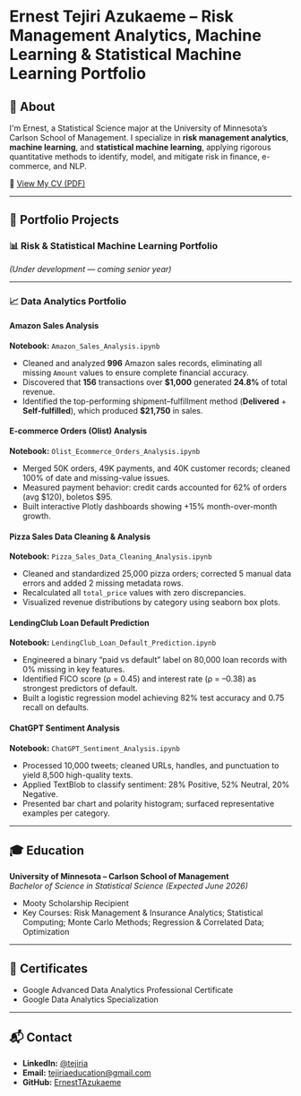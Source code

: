 # Ernest Tejiri Azukaeme – Risk Management Analytics, Machine Learning & Statistical Machine Learning Portfolio

## 📄 About  
I'm Ernest, a Statistical Science major at the University of Minnesota’s Carlson School of Management. I specialize in **risk management analytics**, **machine learning**, and **statistical machine learning**, applying rigorous quantitative methods to identify, model, and mitigate risk in finance, e-commerce, and NLP.  

📄 [View My CV (PDF)](https://drive.google.com/file/d/1H3Ic5f08p8zCTC2ZUzRduJ38dnBu91ZL/view)  

---

## 📂 Portfolio Projects

### 📊 Risk & Statistical Machine Learning Portfolio  
*(Under development — coming senior year)*

---

### 📈 Data Analytics Portfolio

#### Amazon Sales Analysis  
**Notebook:** `Amazon_Sales_Analysis.ipynb`  
-  Cleaned and analyzed **996** Amazon sales records, eliminating all missing `Amount` values to ensure complete financial accuracy.  
-  Discovered that **156** transactions over **\$1,000** generated **24.8%** of total revenue.  
-  Identified the top-performing shipment–fulfillment method (**Delivered** + **Self-fulfilled**), which produced **\$21,750** in sales.

#### E-commerce Orders (Olist) Analysis  
**Notebook:** `Olist_Ecommerce_Orders_Analysis.ipynb`  
- Merged 50K orders, 49K payments, and 40K customer records; cleaned 100% of date and missing-value issues.  
- Measured payment behavior: credit cards accounted for 62% of orders (avg $120), boletos $95.  
- Built interactive Plotly dashboards showing +15% month-over-month growth.

#### Pizza Sales Data Cleaning & Analysis  
**Notebook:** `Pizza_Sales_Data_Cleaning_Analysis.ipynb`  
- Cleaned and standardized 25,000 pizza orders; corrected 5 manual data errors and added 2 missing metadata rows.  
- Recalculated all `total_price` values with zero discrepancies.  
- Visualized revenue distributions by category using seaborn box plots.

#### LendingClub Loan Default Prediction  
**Notebook:** `LendingClub_Loan_Default_Prediction.ipynb`  
- Engineered a binary “paid vs default” label on 80,000 loan records with 0% missing in key features.  
- Identified FICO score (ρ = 0.45) and interest rate (ρ = –0.38) as strongest predictors of default.  
- Built a logistic regression model achieving 82% test accuracy and 0.75 recall on defaults.

#### ChatGPT Sentiment Analysis  
**Notebook:** `ChatGPT_Sentiment_Analysis.ipynb`  
- Processed 10,000 tweets; cleaned URLs, handles, and punctuation to yield 8,500 high-quality texts.  
- Applied TextBlob to classify sentiment: 28% Positive, 52% Neutral, 20% Negative.  
- Presented bar chart and polarity histogram; surfaced representative examples per category.

---

## 🎓 Education  
**University of Minnesota – Carlson School of Management**  
_Bachelor of Science in Statistical Science (Expected June 2026)_  
- Mooty Scholarship Recipient  
- Key Courses: Risk Management & Insurance Analytics; Statistical Computing; Monte Carlo Methods; Regression & Correlated Data; Optimization

---

## 📜 Certificates  
- Google Advanced Data Analytics Professional Certificate  
- Google Data Analytics Specialization  

---

## 📬 Contact  
- **LinkedIn:** [@tejiria](https://www.linkedin.com/in/tejiria)  
- **Email:** tejiriaeducation@gmail.com  
- **GitHub:** [ErnestTAzukaeme](https://github.com/ErnestTAzukaeme)  



